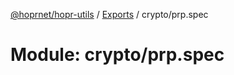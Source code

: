 [@hoprnet/hopr-utils](../README.md) / [Exports](../modules.md) / crypto/prp.spec

# Module: crypto/prp.spec
